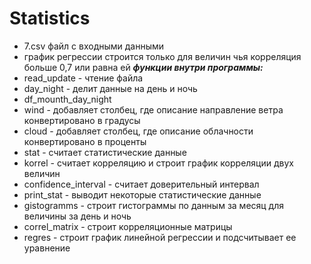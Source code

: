 # Statistics
* 7.csv файл с входными данными   
* график регрессии строится только для величин чья корреляция больше 0,7 или равна ей 
***функции внутри программы:***    
* read_update - чтение файла
* day_night - делит данные на день и ночь
* df_mounth_day_night
* wind - добавляет столбец, где описание направление ветра конвертировано в градусы
* cloud - добавляет столбец, где описание облачности конвертировано в проценты
* stat - считает статистические данные    
* korrel - считает корреляцию и строит график корреляции двух величин
* confidence_interval - считает доверительный интервал
* print_stat - выводит некоторые статистические данные
* gistogramms - строит гистограммы по данным за месяц для величины за день и ночь
* correl_matrix - строит корреляционные матрицы
* regres - строит график линейной регрессии и подсчитывает ее уравнение
